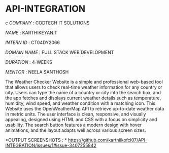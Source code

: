 # API-INTEGRATION
c
*COMPANY* : CODTECH IT SOLUTIONS

*NAME* : KARTHIKEYAN.T

*INTERN ID* : CT04DY2066

*DOMAIN NAME* : FULL STACK WEB DEVELOPMENT

*DURATION* : 4-WEEKS

*MENTOR* : NEELA SANTHOSH

The Weather Checker Website is a simple and professional web-based tool that allows users to check real-time weather information for any country or city. Users can type the name of a country or city into the search box, and the app fetches and displays current weather details such as temperature, humidity, wind speed, and weather condition with a matching icon. This Website uses the OpenWeatherMap API to retrieve up-to-date weather data in metric units. The user interface is clean, responsive, and visually appealing, designed using HTML and CSS with a focus on simplicity and usability. The search button features a modern design with hover animations, and the layout adapts well across various screen sizes.

*OUTPUT SCREENSHOTS : *
https://github.com/karthiikofcl07/API-INTEGRATION/issues/1#issue-3407255842
